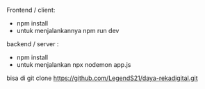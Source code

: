 Frontend / client:

- npm install
- untuk menjalankannya npm run dev

backend / server :

- npm install
- untuk menjalankan npx nodemon app.js

bisa di git clone https://github.com/LegendS21/daya-rekadigital.git
